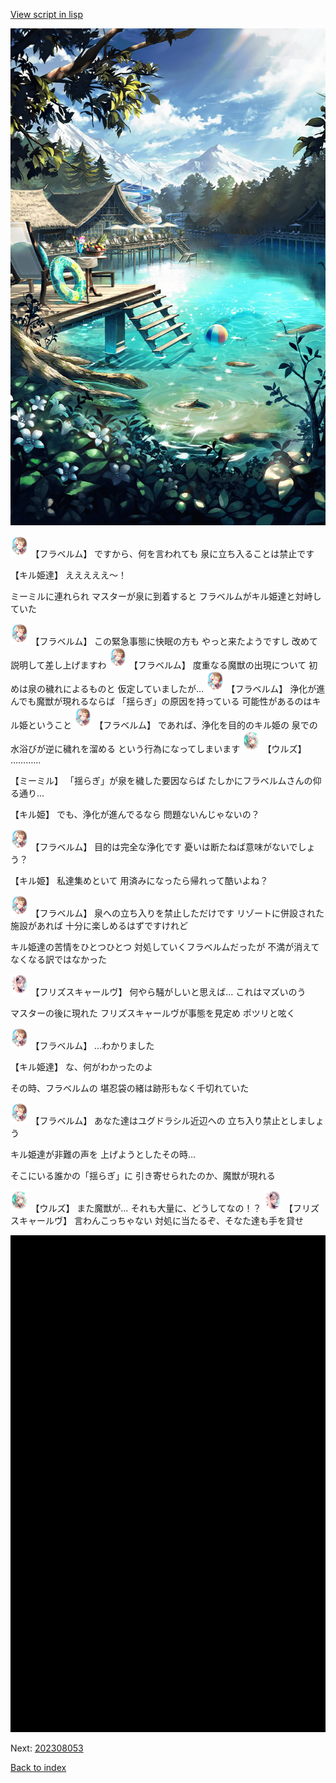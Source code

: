 [View script in lisp](../scripts/202308051.txt)

![SEAsummer_fountain_resort.png](../images/backgrounds/SEAsummer_fountain_resort.png)

<img src="../images/units/6501611.png" alt="6501611.png" height="34"/>
【フラベルム】
ですから、何を言われても
泉に立ち入ることは禁止です

【キル姫達】
えええええ～！

ミーミルに連れられ
マスターが泉に到着すると
フラベルムがキル姫達と対峙していた

<img src="../images/units/6501611.png" alt="6501611.png" height="34"/>
【フラベルム】
この緊急事態に快眠の方も
やっと来たようですし
改めて説明して差し上げますわ

<img src="../images/units/6501611.png" alt="6501611.png" height="34"/>
【フラベルム】
度重なる魔獣の出現について
初めは泉の穢れによるものと
仮定していましたが…

<img src="../images/units/6501611.png" alt="6501611.png" height="34"/>
【フラベルム】
浄化が進んでも魔獣が現れるならば
「揺らぎ」の原因を持っている
可能性があるのはキル姫ということ

<img src="../images/units/6501611.png" alt="6501611.png" height="34"/>
【フラベルム】
であれば、浄化を目的のキル姫の
泉での水浴びが逆に穢れを溜める
という行為になってしまいます

<img src="../images/units/6604211.png" alt="6604211.png" height="34"/>
【ウルズ】
…………

【ミーミル】
「揺らぎ」が泉を穢した要因ならば
たしかにフラベルムさんの仰る通り…

【キル姫】
でも、浄化が進んでるなら
問題ないんじゃないの？

<img src="../images/units/6501611.png" alt="6501611.png" height="34"/>
【フラベルム】
目的は完全な浄化です
憂いは断たねば意味がないでしょう？

【キル姫】
私達集めといて
用済みになったら帰れって酷いよね？

<img src="../images/units/6501611.png" alt="6501611.png" height="34"/>
【フラベルム】
泉への立ち入りを禁止しただけです
リゾートに併設された施設があれば
十分に楽しめるはずですけれど

キル姫達の苦情をひとつひとつ
対処していくフラベルムだったが
不満が消えてなくなる訳ではなかった

<img src="../images/units/62000421.png" alt="62000421.png" height="34"/>
【フリズスキャールヴ】
何やら騒がしいと思えば…
これはマズいのう

マスターの後に現れた
フリズスキャールヴが事態を見定め
ポツリと呟く

<img src="../images/units/6501611.png" alt="6501611.png" height="34"/>
【フラベルム】
…わかりました

【キル姫達】
な、何がわかったのよ

その時、フラベルムの
堪忍袋の緒は跡形もなく千切れていた

<img src="../images/units/6501611.png" alt="6501611.png" height="34"/>
【フラベルム】
あなた達はユグドラシル近辺への
立ち入り禁止としましょう

キル姫達が非難の声を
上げようとしたその時…

そこにいる誰かの「揺らぎ」に
引き寄せられたのか、魔獣が現れる

<img src="../images/units/6604211.png" alt="6604211.png" height="34"/>
【ウルズ】
また魔獣が…
それも大量に、どうしてなの！？

<img src="../images/units/62000421.png" alt="62000421.png" height="34"/>
【フリズスキャールヴ】
言わんこっちゃない
対処に当たるぞ、そなた達も手を貸せ

![bg_black.png](../images/backgrounds/bg_black.png)


Next: [202308053](202308053.md)

[Back to index](index.md)
